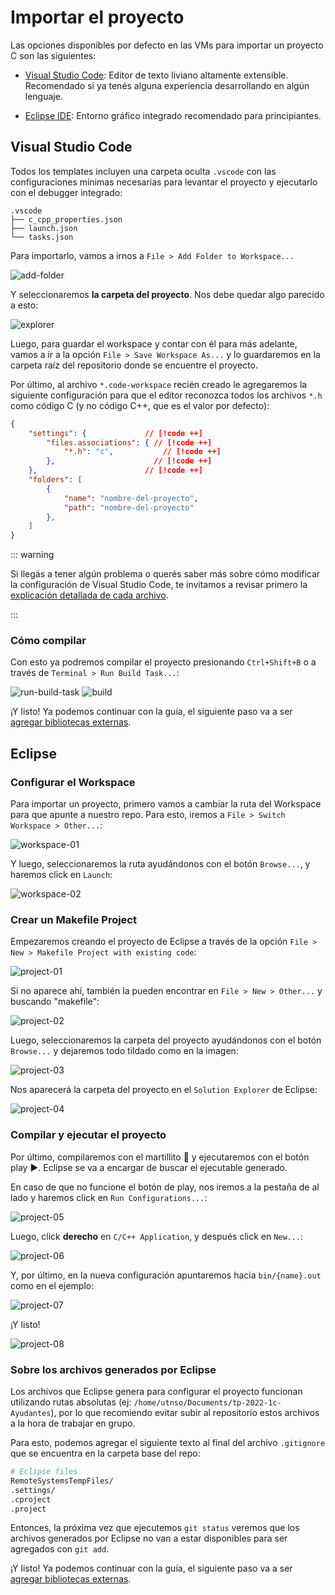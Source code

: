 
# Importar el proyecto

Las opciones disponibles por defecto en las VMs para importar un proyecto C son
las siguientes:

- [Visual Studio Code](#visual-studio-code): Editor de texto liviano altamente
extensible. Recomendado si ya tenés alguna experiencia desarrollando en
algún lenguaje.

- [Eclipse IDE](#eclipse): Entorno gráfico integrado recomendado para
principiantes.

## Visual Studio Code

Todos los templates incluyen una carpeta oculta `.vscode` con las
configuraciones mínimas necesarias para levantar el proyecto y ejecutarlo con el
debugger integrado:

```
.vscode
├── c_cpp_properties.json
├── launch.json
└── tasks.json
```

Para importarlo, vamos a irnos a `File > Add Folder to Workspace...`

![add-folder](/img/importar-proyecto/code-add-folder.png)

Y seleccionaremos **la carpeta del proyecto**. Nos debe quedar algo parecido a
esto:

![explorer](/img/importar-proyecto/code-explorer.png)

Luego, para guardar el workspace y contar con él para más adelante, vamos a ir
a la opción `File > Save Workspace As...` y lo guardaremos en la carpeta raíz
del repositorio donde se encuentre el proyecto.

Por último, al archivo `*.code-workspace` recién creado le agregaremos la
siguiente configuración para que el editor reconozca todos los archivos `*.h`
como código C (y no código C++, que es el valor por defecto):

```json
{
	"settings": {             // [!code ++]
		"files.associations": { // [!code ++]
			"*.h": "c",           // [!code ++]
		},                      // [!code ++]
	},                        // [!code ++]
	"folders": [
		{
			"name": "nombre-del-proyecto",
			"path": "nombre-del-proyecto"
		},
	]
}
```

::: warning

Si llegás a tener algún problema o querés saber más sobre cómo modificar la
configuración de Visual Studio Code, te invitamos a revisar primero la
[explicación detallada de cada archivo](./avanzado/code).

:::

### Cómo compilar

Con esto ya podremos compilar el proyecto presionando `Ctrl+Shift+B` o
a través de `Terminal > Run Build Task...`:


![run-build-task](/img/importar-proyecto/code-run-build-task.png)
![build](/img/importar-proyecto/code-build.png)

¡Y listo! Ya podemos continuar con la guía, el siguiente paso va a ser
[agregar bibliotecas externas](./linkear-bibliotecas).

## Eclipse


### Configurar el Workspace

Para importar un proyecto, primero vamos a cambiar la ruta del Workspace para
que apunte a nuestro repo. Para esto, iremos a
`File > Switch Workspace > Other...`:

![workspace-01](/img/eclipse/workspace-01.png)

Y luego, seleccionaremos la ruta ayudándonos con el botón `Browse...`, y haremos
click en `Launch`:

![workspace-02](/img/eclipse/workspace-02.png)

### Crear un Makefile Project

Empezaremos creando el proyecto de Eclipse a través de la opción
`File > New > Makefile Project with existing code`:

![project-01](/img/eclipse/project-01.png)

Si no aparece ahí, también la pueden encontrar en
`File > New > Other...` y buscando "makefile":

![project-02](/img/eclipse/project-02.png)


Luego, seleccionaremos la carpeta del proyecto ayudándonos con el botón
`Browse...` y dejaremos todo tildado como en la imagen:

![project-03](/img/eclipse/project-03.png)

Nos aparecerá la carpeta del proyecto en el `Solution Explorer` de Eclipse:

![project-04](/img/eclipse/project-04.png)

### Compilar y ejecutar el proyecto

Por último, compilaremos con el martillito :hammer: y ejecutaremos con el botón
play :arrow_forward:. Eclipse se va a encargar de buscar el ejecutable generado.

En caso de que no funcione el botón de play, nos iremos a la pestaña de al lado
y haremos click en `Run Configurations...`:

![project-05](/img/eclipse/project-05.png)

Luego, click **derecho** en `C/C++ Application`, y después click en `New...`:

![project-06](/img/eclipse/project-06.png)

Y, por último, en la nueva configuración apuntaremos hacia `bin/{name}.out` como
en el ejemplo:

![project-07](/img/eclipse/project-07.png)

¡Y listo!

![project-08](/img/eclipse/project-08.png)


### Sobre los archivos generados por Eclipse

Los archivos que Eclipse genera para configurar el proyecto funcionan utilizando
rutas absolutas (ej: `/home/utnso/Documents/tp-2022-1c-Ayudantes`), por lo que
recomiendo evitar subir al repositorio estos archivos a la hora de trabajar en
grupo.

Para esto, podemos agregar el siguiente texto al final del archivo `.gitignore`
que se encuentra en la carpeta base del repo:

```bash
# Eclipse files
RemoteSystemsTempFiles/
.settings/
.cproject
.project
```

Entonces, la próxima vez que ejecutemos `git status` veremos que los archivos
generados por Eclipse no van a estar disponibles para ser agregados con
`git add`.

¡Y listo! Ya podemos continuar con la guía, el siguiente paso va a ser
[agregar bibliotecas externas](./linkear-bibliotecas).
